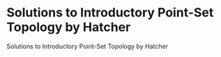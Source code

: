 # Solutions to Introductory Point-Set Topology by Hatcher
Solutions to Introductory Point-Set Topology by Hatcher

